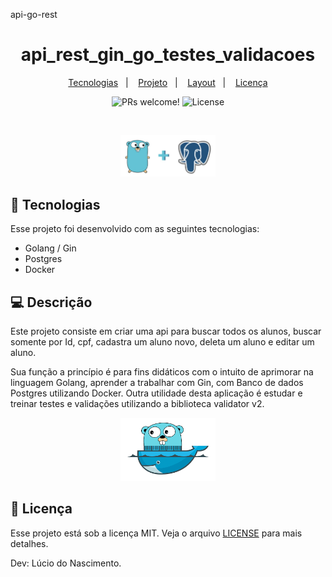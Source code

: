 api-go-rest
<h1 align="center">
   api_rest_gin_go_testes_validacoes
</h1>

<p align="center">
  <a href="#-tecnologias">Tecnologias</a>&nbsp;&nbsp;&nbsp;|&nbsp;&nbsp;&nbsp;
  <a href="#-projeto">Projeto</a>&nbsp;&nbsp;&nbsp;|&nbsp;&nbsp;&nbsp;
  <a href="#-layout">Layout</a>&nbsp;&nbsp;&nbsp;|&nbsp;&nbsp;&nbsp;
  <a href="#memo-licença">Licença</a>
</p>

<p align="center">
 <img src="https://img.shields.io/static/v1?label=PRs&message=welcome&color=49AA26&labelColor=000000" alt="PRs welcome!" />

  <img alt="License" src="https://img.shields.io/static/v1?label=license&message=MIT&color=49AA26&labelColor=000000">
</p>

<br>

<p align="center">
  <img alt="Golang" src="https://github.com/lucio-iot-dev/api-go-rest/blob/main/Foto-readme/foto%20readme%201.jpeg" width="30%">
</p>

## 🚀 Tecnologias

Esse projeto foi desenvolvido com as seguintes tecnologias:

- Golang / Gin
- Postgres
- Docker

## 💻 Descrição

Este projeto consiste em criar uma api para buscar todos os alunos, buscar somente por Id, cpf, cadastra um aluno novo, deleta um aluno e editar um aluno.

Sua função a princípio é para fins didáticos com o intuito de aprimorar na linguagem Golang, aprender a trabalhar com Gin, com Banco de dados Postgres utilizando Docker.
Outra utilidade desta aplicação é estudar e treinar testes e validações utilizando a biblioteca validator v2.

<p align="center">
  <img alt="Golang" src="https://github.com/lucio-iot-dev/api-go-rest/blob/main/Foto-readme/Golang-Docker.png" width="30%">
</p>

## :memo: Licença

Esse projeto está sob a licença MIT. Veja o arquivo [LICENSE](https://github.com/lucio-iot-dev/gin-api-go-rest/blob/main/LICENSE) para mais detalhes.


Dev: Lúcio do Nascimento.
